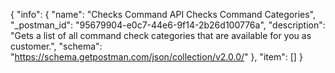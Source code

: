 {
  "info": {
    "name": "Checks Command API Checks Command Categories",
    "_postman_id": "95679904-e0c7-44e6-9f14-2b26d100776a",
    "description": "Gets a list of all command check categories that are available for you as customer.",
    "schema": "https://schema.getpostman.com/json/collection/v2.0.0/"
  },
  "item": []
}